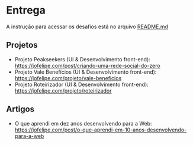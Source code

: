 # Entrega

A instrução para acessar os desafios está no arquivo [README.md](https://github.com/jofelipe/desafio-serasa/blob/main/README.md)

## Projetos

- Projeto Peakseekers (UI & Desenvolvimento front-end): https://jofelipe.com/post/criando-uma-rede-social-do-zero
- Projeto Vale Benefícios (UI & Desenvolvimento front-end): https://jofelipe.com/projeto/vale-beneficios
- Projeto Roteirizador (UI & Desenvolvimento front-end): https://jofelipe.com/projeto/roteirizador

## Artigos

- O que aprendi em dez anos desenvolvendo para a Web: https://jofelipe.com/post/o-que-aprendi-em-10-anos-desenvolvendo-para-a-web
